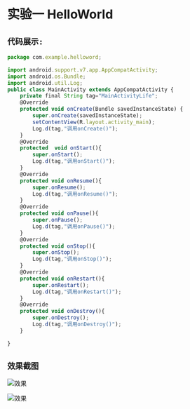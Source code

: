 实验一  HelloWorld
=====
`代码展示:`
----------
```javascript
package com.example.helloword;

import android.support.v7.app.AppCompatActivity;
import android.os.Bundle;
import android.util.Log;
public class MainActivity extends AppCompatActivity {
    private final String tag="MainActivityLife";
    @Override
    protected void onCreate(Bundle savedInstanceState) {
        super.onCreate(savedInstanceState);
        setContentView(R.layout.activity_main);
        Log.d(tag,"调用onCreate()");
    }
    @Override
    protected  void onStart(){
        super.onStart();
        Log.d(tag,"调用onStart()");
    }
    @Override
    protected void onResume(){
        super.onResume();
        Log.d(tag,"调用onResume()");
    }
    @Override
    protected void onPause(){
        super.onPause();
        Log.d(tag,"调用onPause()");
    }
    @Override
    protected void onStop(){
        super.onStop();
        Log.d(tag,"调用onStop()");
    }
    @Override
    protected void onRestart(){
        super.onRestart();
        Log.d(tag,"调用onRestart()");
    }
    @Override
    protected void onDestroy(){
        super.onDestroy();
        Log.d(tag,"调用onDestroy()");
    }

}

```
`效果截图`
-----------
![效果](https://github.com/NickLYD/NickRep/tree/master/HelloWorld/photos/HelloWorld.jpg)

![效果](https://github.com/NickLYD/NickRep/tree/master/HelloWorld/photos/HelloWorldTest.jpg)


